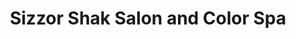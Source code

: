 ---
title: "Sizzor Shak Salon and Color Spa"
url: /collinsville/sizzor-shak-salon-and-color-spa/
shop: hairdresser
---